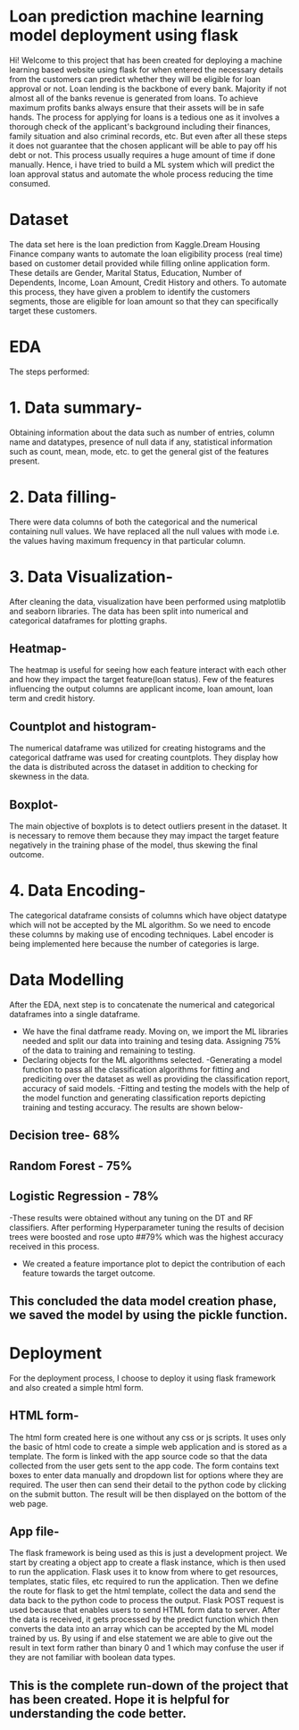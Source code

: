 # Loan prediction machine learning model deployment using flask
Hi! Welcome to this project that has been created for deploying a machine learning based website using flask for when entered the necessary details from the customers can predict whether they will be eligible for loan approval or not.
Loan lending is the backbone of every bank. Majority if not almost all of the banks revenue is generated from loans. To achieve maximum profits banks always ensure that their assets will be in safe hands. 
The process for applying for loans is a tedious one as it involves a thorough check of the applicant's background including their finances, family situation and also criminal records, etc. But even after all these steps it does not guarantee that the chosen applicant will be able to pay off his debt or not. This process usually requires a huge amount of time if done manually. Hence, i have tried to build a ML system which will predict the loan approval status and automate the whole process reducing the time consumed.
# Dataset
The data set here is the loan prediction from Kaggle.Dream Housing Finance company wants to automate the loan eligibility process (real time) based on customer detail provided while filling online application form. These details are Gender, Marital Status, Education, Number of Dependents, Income, Loan Amount, Credit History and others. To automate this process, they have given a problem to identify the customers segments, those are eligible for loan amount so that they can specifically target these customers.
# EDA
The steps performed:
# 1. Data summary- 
Obtaining information about the data such as number of entries, column name and datatypes, presence of null data if any, statistical information such as count, mean, mode, etc. to get the general gist of the features present.
# 2. Data filling- 
There were data columns of both the categorical and the numerical containing null values. We have replaced all the null values with mode i.e. the values having maximum frequency in that particular column.
# 3. Data Visualization-
After cleaning the data, visualization have been performed using matplotlib and seaborn libraries. The data has been split into numerical and categorical dataframes for plotting graphs.
## Heatmap- 
The heatmap is useful for seeing how each feature interact with each other and how they impact the target feature(loan status). Few of the features influencing the output columns are applicant income, loan amount, loan term and credit history.
## Countplot and histogram- 
The numerical dataframe was utilized for creating histograms and the categorical datframe was used for creating countplots. They display how the data is distributed across the dataset in addition to checking for skewness in the data.
## Boxplot-
The main objective of boxplots is to detect outliers present in the dataset. It is necessary to remove them because they may impact the target feature negatively in the training phase of the model, thus skewing the final outcome.
# 4. Data Encoding-
The categorical dataframe consists of columns which have object datatype which will not be accepted by the ML algorithm. So we need to encode these columns by making use of encoding techniques. Label encoder is being implemented here because the number of categories is large.
# Data Modelling
After the EDA, next step is to concatenate the numerical and categorical dataframes into a single dataframe.
- We have the final datframe ready. Moving on, we import the ML libraries needed and split our data into training and tesing data. Assigning 75% of the data to training and remaining to testing.
- Declaring objects for the ML algorithms selected.
-Generating a model function to pass all the classification algorithms for fitting and prediciting over the dataset as well as providing the classification report, accuracy of said models.
-Fitting and testing the models with the help of the model function and generating classification reports depicting training and testing accuracy. The results are shown below-
## Decision tree- 68%
## Random Forest - 75%
## Logistic Regression - 78%
-These results were obtained without any tuning on the DT and RF classifiers. After performing Hyperparameter tuning the results of decision trees were boosted and rose upto ##79% which was the highest accuracy received in this process.
- We created a feature importance plot to depict the contribution of each feature towards the target outcome.
## This concluded the data model creation phase, we saved the model by using the pickle function.
# Deployment
For the deployment process, I choose to deploy it using flask framework and also created a simple html form. 
## HTML form-
The html form created here is one without any css or js scripts. It uses only the basic of html code to create a simple web application and is stored as a template. The form is linked with the app source code so that the data collected from the user gets sent to the app code.
The form contains text boxes to enter data manually and dropdown list for options where they are required.
The user then can send their detail to the python code by clicking on the submit button.
The result will be then displayed on the bottom of the web page.
## App file-
The flask framework is being used as this is just a development project. We start by creating a object app to create a flask instance, which is then used to run the application. Flask uses it to know from where to get resources, templates, static files, etc required to run the application.
Then we define the route for flask to get the html template, collect the data and send the data back to the python code to process the output.
Flask POST request is used  because that enables users to send HTML form data to server.
After the data is received, it gets processed by the predict function which then converts the data into an array which can be accepted by the ML model trained by us.
By using if and else statement we are able to give out the result in text form rather than binary 0 and 1 which may confuse the user if they are not familiar with boolean data types.
## This is the complete run-down of the project that has been created. Hope it is helpful for understanding the code better.
